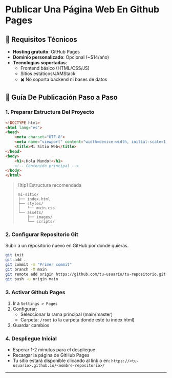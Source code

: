 # Publicar Una Página Web En Github Pages

## 🔨 Requisitos Técnicos

- **Hosting gratuito**: GitHub Pages
- **Dominio personalizado**: Opcional (~$14/año)
- **Tecnologías soportadas**:
  - Frontend básico (HTML/CSS/JS)
  - Sitios estáticos/JAMStack
  - ✖️ No soporta backend ni bases de datos

## 🚀 Guía De Publicación Paso a Paso

### 1. Preparar Estructura Del Proyecto

```html
<!DOCTYPE html>
<html lang="es">
<head>
    <meta charset="UTF-8">
    <meta name="viewport" content="width=device-width, initial-scale=1.0">
    <title>Mi Sitio Web</title>
</head>
<body>
    <h1>¡Hola Mundo!</h1>
    <!-- Contenido principal -->
</body>
</html>
```

> [!tip] Estructura recomendada
>
> ```
> mi-sitio/
> ├── index.html
> ├── styles/
> │   └── main.css
> └── assets/
>     ├── images/
>     └── scripts/
> ```

### 2. Configurar Repositorio Git

Subir a un repositorio nuevo en GitHub por donde quieras.

```bash
git init
git add .
git commit -m "Primer commit"
git branch -M main
git remote add origin https://github.com/tu-usuario/tu-repositorio.git
git push -u origin main
```

### 3. Activar Github Pages

1. Ir a `Settings > Pages`
2. Configurar:
      - Seleccionar la rama principal (main/master)
      - Carpeta: `/root` (o la carpeta donde esté tu index.html)
3. Guardar cambios

### 4. Despliegue Inicial

   - Esperar 1-2 minutos para el despliegue
   - Recargar la página de GitHub Pages
   - Tu sitio estará disponible clicando al link o en: `https://<tu-usuario>.github.io/<nombre-repositorio>/`

---
